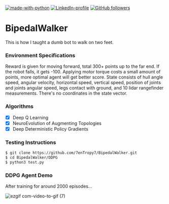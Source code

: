 [![made-with-python](https://img.shields.io/badge/Made%20with-Python-1f425f.svg)](https://www.python.org/) [![LinkedIn-profile](https://img.shields.io/badge/LinkedIn-profile-green.svg)](https://www.linkedin.com/in/unnikrishnan-menon-aa013415a/) [![GitHub followers](https://img.shields.io/github/followers/7enTropy7?label=Follow&style=social)](https://github.com/7enTropy7?tab=followers)

# BipedalWalker

This is how I taught a dumb bot to walk on two feet.

### Environment Specifications

Reward is given for moving forward, total 300+ points up to the far end. If the robot falls, it gets -100. Applying motor torque costs a small amount of points, more optimal agent will get better score. State consists of hull angle speed, angular velocity, horizontal speed, vertical speed, position of joints and joints angular speed, legs contact with ground, and 10 lidar rangefinder measurements. There's no coordinates in the state vector.

### Algorithms
- [x] Deep Q Learning
- [x] NeuroEvolution of Augmenting Topologies
- [x] Deep Deterministic Policy Gradients

### Testing Instructions

```bash
$ git clone https://github.com/7enTropy7/BipedalWalker.git
$ cd BipedalWalker/DDPG
$ python3 test.py
```

### DDPG Agent Demo

After training for around 2000 episodes...

![ezgif com-video-to-gif (7)](https://user-images.githubusercontent.com/36446402/72131942-bbb35780-33a3-11ea-9db3-94651408fb92.gif)

